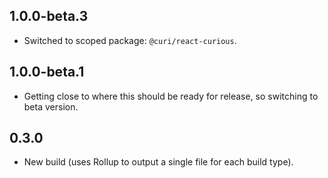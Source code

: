 ## 1.0.0-beta.3

* Switched to scoped package: `@curi/react-curious`.

## 1.0.0-beta.1

* Getting close to where this should be ready for release, so switching to beta version.

## 0.3.0

* New build (uses Rollup to output a single file for each build type).
